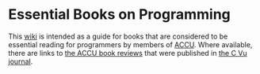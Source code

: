 Essential Books on Programming
==============================

This [wiki](https://github.com/accu-org/essential-books/wiki) is intended as a guide for books that are considered to be essential reading for programmers by members of [ACCU](https://accu.org/). Where available, there are links to [the ACCU book reviews](https://accu.org/menu-overviews/reviews-overview/) that were published in [the C Vu journal](https://accu.org/menu-overviews/journals-overview/).
